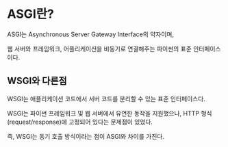 # ASGI란?

ASGI는 Asynchronous Server Gateway Interface의 약자이며, 

웹 서버와 프레임워크, 어플리케이션을 비동기로 연결해주는 파이썬의 표준 인터페이스 이다.

## WSGI와 다른점
WSGI는 애플리케이션 코드에서 서버 코드를 분리할 수 있는 표준 인터페이스다.

WSGI는 파이썬 프레임워크 및 웹 서버에서 유연한 동작을 지원했으나, HTTP 형식 (request/response)에 고정되어 있다는 문제점이 있었다.

즉, WSGI는 동기 호출 방식이라는 점이 ASGI와 차이를 가진다.
